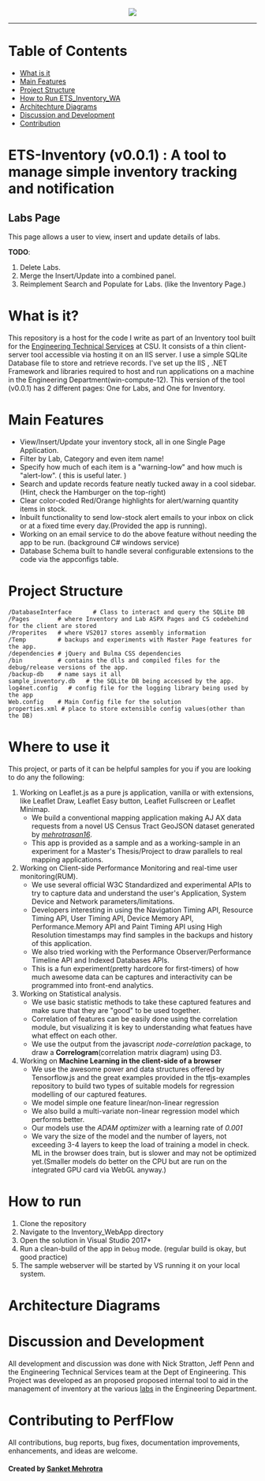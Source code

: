 <div align="center">
  <img src="images/perfflowjs-crop.png"><br>
</div>

-----------------

# Table of Contents
- [What is it](#what_is_it)
- [Main Features](#main-features)  
- [Project Structure](#project_structure)
- [How to Run ETS_Inventory_WA](#how-to-run)
- [Architechture Diagrams](#digs)   
- [Discussion and Development](#dev)
- [Contribution](#contri)


# ETS-Inventory (v0.0.1) : A tool to manage simple inventory tracking and notification


## Labs Page

This page allows a user to view, insert and update details of labs. 

**TODO**: 
1. Delete Labs.
2. Merge the Insert/Update into a combined panel.
3. Reimplement Search and Populate for Labs. (like the Inventory Page.)



# What is it? <a name="what_is_it"></a>

This repository is a host for the code I write as part of an Inventory tool built for the [Engineering Technical Services](https://www.engr.colostate.edu/ets/) at CSU. 
It consists of a thin client-server tool accessible via hosting it on an IIS server. I use a simple SQLite Database file to store and retrieve records.
I've set up the IIS , .NET Framework and libraries required to host and run applications on a machine in the Engineering Department(win-compute-12).
This version of the tool (v0.0.1) has 2 different pages: One for Labs, and One for Inventory.

# Main Features <a name="main-features"></a>

- View/Insert/Update your inventory stock, all in one Single Page Application. 
- Filter by Lab, Category and even item name!
- Specify how much of each item is a "warning-low" and how much is "alert-low". ( this is useful later. )
- Search and update records feature neatly tucked away in a cool sidebar.(Hint, check the Hamburger on the top-right) 
- Clear color-coded Red/Orange highlights for alert/warning quantity items in stock.
- Inbuilt functionality to send low-stock alert emails to your inbox on click or at a fixed time every day.(Provided the app is running).
- Working on an email service to do the above feature without needing the app to be run. (background C# windows service)
- Database Schema built to handle several configurable extensions to the code via the appconfigs table.

# Project Structure <a name="project_structure"></a>
    /DatabaseInterface      # Class to interact and query the SQLite DB 
    /Pages        # where Inventory and Lab ASPX Pages and CS codebehind for the client are stored
    /Properites   # where VS2017 stores assembly information
    /Temp         # backups and experiments with Master Page features for the app. 
    /dependencies # jQuery and Bulma CSS dependencies 
    /bin          # contains the dlls and compiled files for the debug/release versions of the app.
    /backup-db    # name says it all
    sample_inventory.db   # the SQLite DB being accessed by the app.
    log4net.config   # config file for the logging library being used by the app
    Web.config    # Main Config file for the solution
    properties.xml # place to store extensible config values(other than the DB)
        

# Where to use it <a name="where-to-use"></a>
This project, or parts of it can be helpful samples for you if you are looking to do any the following:
1. Working on Leaflet.js as a pure js application, vanilla or with extensions, like Leaflet Draw, Leaflet Easy button, Leaflet Fullscreen or Leaflet Minimap.
   - We build a conventional mapping application making AJ AX data requests from a novel US Census Tract GeoJSON dataset generated by [*mehrotrasan16*](https://github.com/mehrotrasan16/us-census-tracts-shapefiles-and-geojson).
   - This app is provided as a sample and as a working-sample in an experiment for a Master's Thesis/Project to draw parallels to real mapping applications.
2. Working on Client-side Performance Monitoring and real-time user monitoring(RUM). 
   - We use several official W3C Standardized and experimental APIs to try to capture data and understand the user's Application, System Device and Network parameters/limitations.
   - Developers interesting in using the Navigation Timing API, Resource Timing API, User Timing API, Device Memory API, Performance.Memory API and Paint Timing API using High Resolution timestamps may find samples in the backups and history of this application.
   - We also tried working with the Performance Observer/Performance Timeline API and Indexed Databases APIs.
   - This is a fun experiment(pretty hardcore for first-timers) of how much awesome data can be captures and interactivity can be programmed into front-end analytics. 
3. Working on Statistical analysis.
   - We use basic statistic methods to take these captured features and make sure that they are "good" to be used together. 
   - Correlation of features can be easily done using the correlation module, but visualizing it is key to understanding what featues have what effect on each other.
   - We use the output from the javascript *node-correlation* package, to draw a **Correlogram**(correlation matrix diagram) using D3.
4. Working on **Machine Learning in the client-side of a browser**
   - We use the awesome power and data structures offered by Tensorflow.js and the great examples provided in the tfjs-examples repository to build two types of suitable models for regression modelling of our captured features.
   - We model simple one feature linear/non-linear regression
   - We also build a multi-variate non-linear regression model which performs better.
   - Our models use the *ADAM optimizer* with a learning rate of *0.001*
   - We vary the size of the model and the number of layers, not exceeding 3-4 layers to keep the load of training a model in check. ML in the browser does train, but is slower and may not be optimized yet.(Smaller models do better on the CPU but are run on the integrated GPU card via WebGL anyway.)
   
# How to run <a name="how-to-run"></a>
1. Clone the repository
2. Navigate to the Inventory_WebApp directory
3. Open the solution in Visual Studio 2017+
4. Run a clean-build of the app in `Debug` mode. (regular build is okay, but good practice)
6. The sample webserver will be started by VS running it on your local system.

# Architecture Diagrams <a name="digs"></a>


# Discussion and Development <a name="dev"></a>
All development and discussion was done with Nick Stratton, Jeff Penn and the Engineering Technical Services team at the Dept of Engineering. This Project was developed as an proposed proposed internal tool to aid in the management of inventory at the various [labs](https://www.engr.colostate.edu/ets/lab-and-classroom-overview/) in the Engineering Department.

# Contributing to PerfFlow <a name="contri"></a>
All contributions, bug reports, bug fixes, documentation improvements, enhancements, and ideas are welcome.

#### Created by [Sanket Mehrotra](https://github.com/mehrotrasan16)



